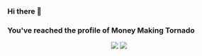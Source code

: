 ### Hi there 👋
### You've reached the profile of Money Making Tornado

<p align="center">
  <img src="https://github-readme-stats.vercel.app/api?username=MoneyMakingTornado&show_icons=true&count_private=true&include_all_commits=true&hide_border=true"/>
  <img src="https://github-readme-stats.vercel.app/api/top-langs/?username=MoneyMakingTornado&layout=compact&count_private=true&include_all_commits=true&hide_border=true&langs_count=10"/>
</p>

<!--
**MoneyMakingTornado/MoneyMakingTornado** is a ✨ _special_ ✨ repository because its `README.md` (this file) appears on your GitHub profile.

Here are some ideas to get you started:

- 🔭 I’m currently working on ...
- 🌱 I’m currently learning ...
- 👯 I’m looking to collaborate on ...
- 🤔 I’m looking for help with ...
- 💬 Ask me about ...
- 📫 How to reach me: ...
- 😄 Pronouns: ...
- ⚡ Fun fact: ...
-->
